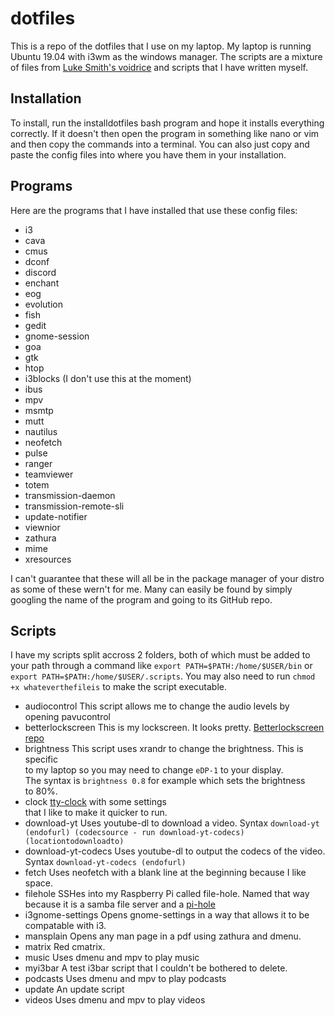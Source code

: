 # dotfiles
This is a repo of the dotfiles that I use on my laptop. 
My laptop is running Ubuntu 19.04 with i3wm as the windows manager. 
The scripts are a mixture of files from [Luke Smith's voidrice](https://github.com/lukesmithxyz/voidrice/) 
and scripts that I have written myself.

## Installation
To install, run the installdotfiles bash program and hope it installs 
everything correctly. If it doesn't then open the program in something 
like nano or vim and then copy the commands into a terminal. You can also 
just copy and paste the config files into where you have them in your 
installation.

## Programs
Here are the programs that I have installed that use these config files:

+ i3
+ cava
+ cmus
+ dconf
+ discord
+ enchant
+ eog
+ evolution
+ fish
+ gedit
+ gnome-session
+ goa
+ gtk
+ htop
+ i3blocks (I don't use this at the moment)
+ ibus
+ mpv
+ msmtp
+ mutt
+ nautilus
+ neofetch
+ pulse
+ ranger
+ teamviewer
+ totem
+ transmission-daemon
+ transmission-remote-sli
+ update-notifier
+ viewnior
+ zathura
+ mime
+ xresources

I can't guarantee that these will all be in the package manager of your 
distro as some of these wern't for me. Many can easily be found by simply 
googling the name of the program and going to its GitHub repo.

## Scripts

I have my scripts split accross 2 folders, both of which must be added to 
your path through a command like `export PATH=$PATH:/home/$USER/bin` or 
`export PATH=$PATH:/home/$USER/.scripts`. You may also need to run 
`chmod +x whateverthefileis` to make the script executable.

+ audiocontrol
   This script allows me to change the audio levels by opening pavucontrol
+ betterlockscreen
   This is my lockscreen. It looks pretty. [Betterlockscreen repo](https://github.com/pavanjadhaw/betterlockscreen/)
+ brightness
   This script uses xrandr to change the brightness. This is specific  
   to my laptop so you may need to change `eDP-1` to your display.  
   The syntax is `brightness 0.8` for example which sets the brightness  
   to 80%.
+ clock
   [tty-clock](https://github.com/xorg62/tty-clock/) with some settings  
   that I like to make it quicker to run.
+ download-yt
   Uses youtube-dl to download a video. Syntax `download-yt (endofurl) (codecsource - run download-yt-codecs) (locationtodownloadto)`
+ download-yt-codecs
   Uses youtube-dl to output the codecs of the video. Syntax `download-yt-codecs (endofurl)`
+ fetch
   Uses neofetch with a blank line at the beginning because I like space.
+ filehole
   SSHes into my Raspberry Pi called file-hole. Named that way because it is a samba file server and a [pi-hole](https://github.com/pi-hole/pi-hole)
+ i3gnome-settings
   Opens gnome-settings in a way that allows it to be compatable with i3.
+ mansplain
   Opens any man page in a pdf using zathura and dmenu.
+ matrix
   Red cmatrix.
+ music
   Uses dmenu and mpv to play music
+ myi3bar
   A test i3bar script that I couldn't be bothered to delete.
+ podcasts
   Uses dmenu and mpv to play podcasts
+ update
   An update script
+ videos
   Uses dmenu and mpv to play videos
